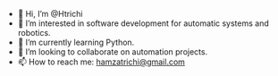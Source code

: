 - 👋 Hi, I’m @Htrichi
- 👀 I’m interested in software development for automatic systems and robotics.
- 🌱 I’m currently learning Python.
- 💞️ I’m looking to collaborate on automation projects.
- 📫 How to reach me: hamzatrichi@gmail.com

<!---
Htrichi/Htrichi is a ✨ special ✨ repository because its `README.md` (this file) appears on your GitHub profile.
You can click the Preview link to take a look at your changes.
--->
